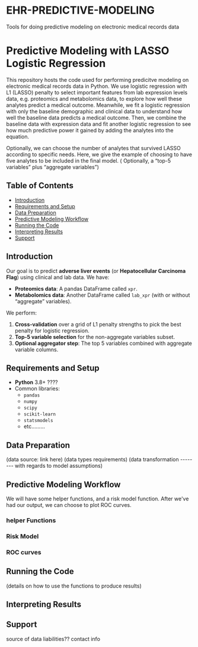 # EHR-PREDICTIVE-MODELING
Tools for doing predictive modeling on electronic medical records data

# Predictive Modeling with LASSO Logistic Regression
This repository hosts the code used for performing predicitve modeling on electronic medical records data in Python. We use logistic regression with L1 (LASSO) penalty to select important features from lab expression levels data, e.g. proteomics and metabolomics data, to explore how well these analytes predict a medical outcome. Meanwhile, we fit a logistic regression with only the baseline demographic and clinical data to understand how well the baseline data predicts a medical outcome. Then, we combine the baseline data with expression data and fit another logistic regression to see how much predictive power it gained by adding the analytes into the equation.

Optionally, we can choose the number of analytes that survived LASSO according to specific needs. Here, we give the example of choosing to have five analytes to be included in the final model.
( Optionally, a “top-5 variables” plus “aggregate variables”)

## Table of Contents
- [Introduction](#introduction)
- [Requirements and Setup](#requirements-and-setup)
- [Data Preparation](#data-preparation)
- [Predictive Modeling Workflow](#predictive-modeling-workflow)
- [Running the Code](#running-the-code)
- [Interpreting Results](#interpreting-results)
- [Support](#support)


## Introduction
Our goal is to predict **adverse liver events** (or **Hepatocellular Carcinoma Flag**) using clinical and lab data. We have:
- **Proteomics data**: A pandas DataFrame called `xpr`.
- **Metabolomics data**: Another DataFrame called `lab_xpr` (with or without “aggregate” variables).

We perform:
1. **Cross-validation** over a grid of L1 penalty strengths to pick the best penalty for logistic regression.
2. **Top-5 variable selection** for the non-aggregate variables subset.
3. **Optional aggregator step**: The top 5 variables combined with aggregate variable columns.


## Requirements and Setup
- **Python** 3.8+  ????
- Common libraries:
  - `pandas`  
  - `numpy`  
  - `scipy`  
  - `scikit-learn`  
  - `statsmodels`
  - etc.........




## Data Preparation
(data source:   link here)
(data types requirements)
(data transformation -------- with regards to model assumptions)


## Predictive Modeling Workflow
We will have some helper functions, and a risk model function. After we've had our output, we can choose to plot ROC curves.
### helper Functions
### Risk Model
### ROC curves


## Running the Code
(details on how to use the functions to produce results)


## Interpreting Results




## Support
source of data
liabilities??
contact info



##
##
